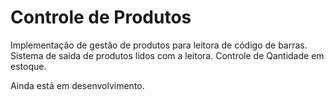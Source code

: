 # Controle de Produtos

Implementação de gestão de produtos para leitora de código de barras.
Sistema de saida de produtos lidos com a leitora.
Controle de Qantidade em estoque.

Ainda está em desenvolvimento.
